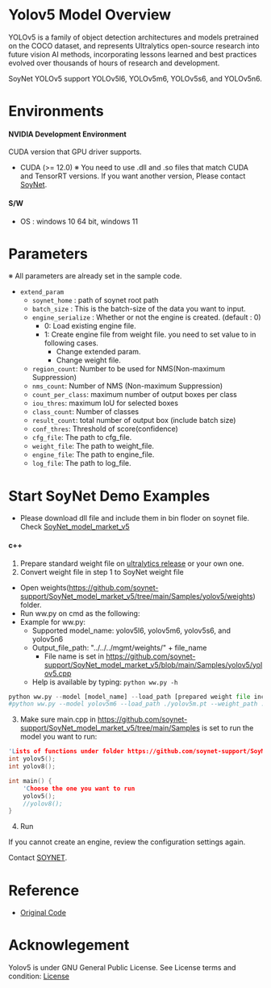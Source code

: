 
# Yolov5 Model Overview
YOLOv5 is a family of object detection architectures and models pretrained on the COCO dataset, and represents Ultralytics open-source research into future vision AI methods, incorporating lessons learned and best practices evolved over thousands of hours of research and development.  
  
SoyNet YOLOv5 support YOLOv5l6, YOLOv5m6, YOLOv5s6, and YOLOv5n6.

# Environments   
#### NVIDIA Development Environment
CUDA version that GPU driver supports.
 - CUDA (>= 12.0)
    ※ You need to use .dll and .so files that match CUDA and TensorRT versions. If you want another version, Please contact [SoyNet](https://soynet.io/en/).
#### S/W
 - OS : windows 10 64 bit, windows 11



# Parameters
※ All parameters are already set in the sample code.
 - `extend_param`
      - `soynet_home` : path of soynet root path
      - `batch_size` : This is the batch-size of the data you want to input.
      - `engine_serialize` : Whether or not the engine is created. (default : 0)
         - 0: Load existing engine file.
         - 1: Create engine file from weight file. you need to set value to in following cases.
            - Change extended param.
            - Change weight file.
      - `region_count`: Number to be used for NMS(Non-maximum Suppression)
      - `nms_count`: Number of NMS (Non-maximum Suppression)
      - `count_per_class`: maximum number of output boxes per class
      - `iou_thres`:  maximum IoU for selected boxes
      - `class_count`: Number of classes
      - `result_count`: total number of output box (include batch size)
      - `conf_thres`: Threshold of score(confidence)
      - `cfg_file`: The path to cfg_file.
      - `weight_file`: The path to weight_file.
      - `engine_file`: The path to engine_file.
      - `log_file`:  The path to log_file.


# Start SoyNet Demo Examples
* Please download dll file and include them in bin floder on soynet file. Check [SoyNet_model_market_v5](https://github.com/soynet-support/SoyNet_model_market_v5/releases/tag/bin_v5.1.0)

#### c++
1.  Prepare standard weight file on [ultralytics release](https://github.com/ultralytics/yolov5/releases/tag/v7.0) or your own one.
2.  Convert weight file in step 1 to SoyNet weight file
  - Open weights(https://github.com/soynet-support/SoyNet_model_market_v5/tree/main/Samples/yolov5/weights) folder.
  - Run ww.py on cmd as the following:
  - Example for ww.py:
	- Supported model_name: yolov5l6, yolov5m6, yolov5s6, and yolov5n6
	- Output_file_path: "../../../mgmt/weights/" + file_name
		- File name is set in https://github.com/soynet-support/SoyNet_model_market_v5/blob/main/Samples/yolov5/yolov5.cpp
	- Help is available by typing:
	```python ww.py -h```
  ```python
  python ww.py --model [model_name] --load_path [prepared weight file including path] --weight_path [output file path]
  #python ww.py --model yolov5m6 --load_path ./yolov5m.pt --weight_path ../../../mgmt/weights/yolov5m6r62.weights
  ```
3.  Make sure main.cpp in https://github.com/soynet-support/SoyNet_model_market_v5/tree/main/Samples is set to run the model you want to run:
```c++
'Lists of functions under folder https://github.com/soynet-support/SoyNet_model_market_v5/tree/main/Samples
int yolov5();	
int yolov8();

int main() {
	'Choose the one you want to run
	yolov5();
	//yolov8();
}
```
4. Run

If you cannot create an engine, review the configuration settings again.

Contact [SOYNET](https://soynet.io/#/contact-us).

# Reference
 - [Original Code](https://github.com/ultralytics/yolov5)

# Acknowlegement

Yolov5 is under GNU General Public License. 
See License terms and condition: [License](https://github.com/ultralytics/yolov5/blob/master/LICENSE)
